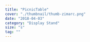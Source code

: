 ```yaml
---
title: "PicnicTable"
cover: "./thumbnail/thumb-zimarc.png"
date: "2018-04-03"
category: "Display Stand"
size: "s"
tag: ""
---
```


